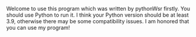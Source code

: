 Welcome to use this program which was written by pythonWsr firstly.
You should use Python to run it.
I think your Python version should be at least 3.9, otherwise there may be some compatibility issues.
I am honored that you can use my program!